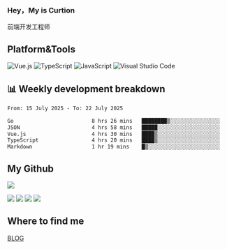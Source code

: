 ### Hey，My is Curtion
前端开发工程师
## Platform&Tools

![Vue.js](https://img.shields.io/badge/-Vue.js-4FC08D?style=flat-square&logo=Vue.js&logoColor=white)
![TypeScript](https://img.shields.io/badge/-TypeScript-007ACC?style=flat-square&logo=typescript&logoColor=white)
![JavaScript](https://img.shields.io/badge/-JavaScript-F7DF1E?style=flat-square&logo=javascript&logoColor=black)
![Visual Studio Code](https://img.shields.io/badge/-VSCode-007ACC?style=flat-square&logo=Visual-Studio-Code&logoColor=white)

## 📊 Weekly development breakdown

<!--START_SECTION:waka-->

```txt
From: 15 July 2025 - To: 22 July 2025

Go                         8 hrs 26 mins   ████████▒░░░░░░░░░░░░░░░░   32.95 %
JSON                       4 hrs 58 mins   █████░░░░░░░░░░░░░░░░░░░░   19.42 %
Vue.js                     4 hrs 30 mins   ████▒░░░░░░░░░░░░░░░░░░░░   17.59 %
TypeScript                 4 hrs 20 mins   ████▒░░░░░░░░░░░░░░░░░░░░   16.94 %
Markdown                   1 hr 19 mins    █▒░░░░░░░░░░░░░░░░░░░░░░░   05.16 %
```

<!--END_SECTION:waka-->

## My Github

![](http://github-profile-summary-cards.vercel.app/api/cards/profile-details?username=curtion&theme=nord_bright)

![](http://github-profile-summary-cards.vercel.app/api/cards/stats?username=curtion&theme=nord_bright)
![](http://github-profile-summary-cards.vercel.app/api/cards/productive-time?username=curtion&theme=nord_bright&utcOffset=8)
![](http://github-profile-summary-cards.vercel.app/api/cards/repos-per-language?username=curtion&theme=nord_bright)
![](http://github-profile-summary-cards.vercel.app/api/cards/most-commit-language?username=curtion&theme=nord_bright)

## Where to find me

[BLOG](https://blog.3gxk.net)
